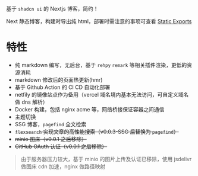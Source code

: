 基于 `shadcn ui` 的 Nextjs 博客，简约！

Next 静态博客，构建时导出纯 html，部署时需注意的事项可查看 [Static Exports](https://nextjs.org/docs/app/building-your-application/deploying/static-exports#deploying)

# 特性

- 纯 markdown 编写，无后台，基于 `rehpy` `remark` 等相关插件渲染，更低的资源消耗
- markdown 修改后的页面热更新(hmr)
- 基于 Github Action 的 CI CD 自动化部署
- netfily 的镜像站点作为备用（vercel 域名境内基本无法访问，可自定义域名做 dns 解析）
- Docker 构建，包括 nginx acme 等，网络桥接保证容器之间通信
- 主题切换
- SSG 博客，`pagefind` 全文检索
- ~~`flexsearch` 实现文章的高性能搜索（v0.0.3-SSG 后替换为 `pagefind`）~~
- ~~minio 图床（v0.0.1 之后移除）~~
- ~~GitHub OAuth 认证（v0.0.1 之后移除）~~

> 由于服务器压力较大，基于 minio 的图片上传及认证已移除，使用 jsdelivr 做图床 cdn 加速，nginx 做路径映射
